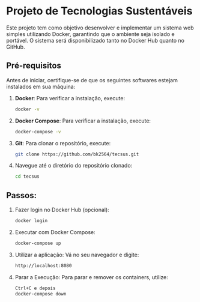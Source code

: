 # Projeto de Tecnologias Sustentáveis

Este projeto tem como objetivo desenvolver e implementar um sistema web simples utilizando Docker, garantindo que o ambiente seja isolado e portável. O sistema será disponibilizado tanto no Docker Hub quanto no GitHub.

## Pré-requisitos

Antes de iniciar, certifique-se de que os seguintes softwares estejam instalados em sua máquina:

1. **Docker**: Para verificar a instalação, execute:
   ```bash
   docker -v
   ```

2. **Docker Compose**: Para verificar a instalação, execute:
   ```bash
   docker-compose -v
   ```

3. **Git**:  Para clonar o repositório, execute:
   ```bash
   git clone https://github.com/bk2564/tecsus.git
   ```

4. Navegue até o diretório do repositório clonado:
   ```bash
   cd tecsus
   ```


## Passos:

1. Fazer login no Docker Hub (opcional):
   ```bash
   docker login
   ```

2. Executar com Docker Compose:
   ```bash
   docker-compose up
   ```

3. Utilizar a aplicação: Vá no seu navegador e digite:
   ```bash
   http://localhost:8080
   ```
4. Parar a Execução: Para parar e remover os containers, utilize:
   ```bash
   Ctrl+C e depois
   docker-compose down
   ```
